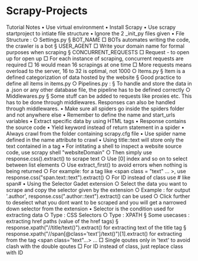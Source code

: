 # Scrapy-Projects
Tutorial Notes 
	• Use virtual environment
	• Install Scrapy
	• Use scrapy startproject <ProjectName> to intiate file structure
	• Ignore the 2 _init_py files given 
	• File Structure : 
		○ Settings.py 
			§ BOT_NAME 
				□ BOTs automates writing the code, the crawler is a bot 
			§ USER_AGENT 
				□ Write your domain name for formal purposes when scraping 
			§ CONCURRENT_REQUESTS
				□ Request - to open up for open up 
				□ For each instance of scraping, concurrent requests are required
				□ 16 would mean 16 scrapings at one time 
				□ More requests means overload to the server, 16 to 32 is optimal, not 1000
		○ Items.py
			§ Item is a defined categorization of data hosted by the website
			§ Good practice to define all items in items.py 
		○ Pipelines.py : 
			§ To handle and store the data in a .json or any other database file, the pipeline has to be defined correctly
		○ Middlewares.py 
			§ Some stuff can be added to requests like proxies etc. This has to be done through middlewares. Responses can also be handled through middlewares.
	• Make sure all spiders go inside the spiders folder and not anywhere else 
	• Remember to define the name and start_urls variables
	• Extract specific data by using HTML tags
	• Response contains the source code
	• Yield keyword instead of return statement in a spider
	• Always crawl from the folder containing scrapy.cfg file
	• Use spider name defined in the name attribute to crawl
	• Using title::text will store only the text contained  in a tag
	• For intitating a shell to inspect a website source code, use scrapy shell "websiteDomain"
		○ Then simply use response.css(<selector>).extract() to scrape text
		○ Use [0] index and so on to select between list elements
		○ Use extract_first() to avoid errors when nothing is being returned
		○ For example: for a tag like <span class = "text" ... >, use response.css("span.text::text").extract()
		○ For ID instead of class use # like span#<ID>
	• Using the Selector Gadet extension
		○ Select the data you want to scrape and copy the selector given by the extension
		○ Example : for output '.author',  response.css(".author::text").extract() can be used
		○ Click further to deselect what you dont want to be scraped and you will get a narrowed down selector from the extension
	• Selector is the condition used for extracting data
		○ Type : CSS Selectors
		○ Type : XPATH 
			§ Some usecases : extracting href paths (value of the href tags)
			§ response.xpath("//title/text()").extract()  for extracting text of the title tag
			§ response.xpath("//span[@class='text']/text()")[1].extract() for extracting from the tag <span class="text"...> ... </span>
				□ Single qoutes only in 'text' to avoid clash with the double qoutes
				□ For ID instead of class, just replace class with ID
			
